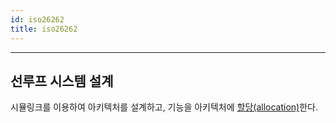 ```yaml
---
id: iso26262
title: iso26262
---
```


---




## 선루프 시스템 설계

시뮬링크를 이용하여 아키텍처를 설계하고, 기능을 아키텍처에 <u>할당(allocation)</u>한다.

